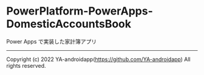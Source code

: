 # PowerPlatform-PowerApps-DomesticAccountsBook

Power Apps で実装した家計簿アプリ

---

Copyright (c) 2022 YA-androidapp(https://github.com/YA-androidapp) All rights reserved.
